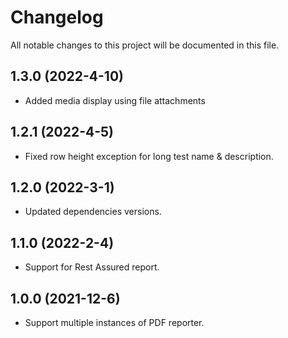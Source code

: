 # Changelog
All notable changes to this project will be documented in this file.

## 1.3.0 (2022-4-10)

* Added media display using file attachments

## 1.2.1 (2022-4-5)

* Fixed row height exception for long test name & description.

## 1.2.0 (2022-3-1)

* Updated dependencies versions.

## 1.1.0 (2022-2-4)

* Support for Rest Assured report.

## 1.0.0 (2021-12-6)

* Support multiple instances of PDF reporter.
